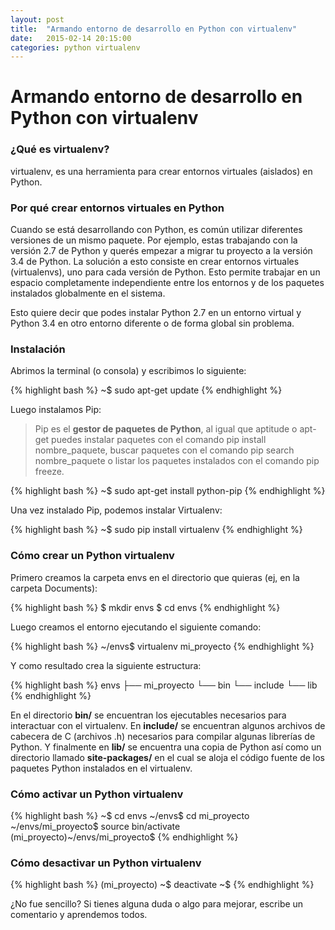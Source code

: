 ```yaml
---
layout: post
title:  "Armando entorno de desarrollo en Python con virtualenv"
date:   2015-02-14 20:15:00
categories: python virtualenv
---
```

# Armando entorno de desarrollo en Python con virtualenv

### ¿Qué es virtualenv?

virtualenv, es una herramienta para crear entornos virtuales (aislados) en Python.

### Por qué crear entornos virtuales en Python

Cuando se está desarrollando con Python, es común utilizar diferentes versiones de un mismo paquete. Por ejemplo, estas trabajando con la versión 2.7 de Python y querés empezar a migrar tu proyecto a la versión 3.4 de Python. La solución a esto consiste en crear entornos virtuales (virtualenvs), uno para cada versión de Python. Esto permite trabajar en un espacio completamente independiente entre los entornos y de los paquetes instalados globalmente en el sistema.

Esto quiere decir que podes instalar Python 2.7 en un entorno virtual y Python 3.4 en otro entorno diferente o de forma global sin problema.

### Instalación

Abrimos la terminal (o consola) y escribimos lo siguiente:

{% highlight bash %}
~$ sudo apt-get update
{% endhighlight %}

Luego instalamos Pip:

> Pip es el **gestor de paquetes de Python**, al igual que aptitude o apt-get puedes instalar paquetes con el comando pip install nombre_paquete, buscar paquetes con el comando pip search nombre_paquete o listar los paquetes instalados con el comando pip freeze.

{% highlight bash %}
~$ sudo apt-get install python-pip
{% endhighlight %}

Una vez instalado Pip, podemos instalar Virtualenv:

{% highlight bash %}
~$ sudo pip install virtualenv
{% endhighlight %}

### Cómo crear un Python virtualenv

Primero creamos la carpeta envs en el directorio que quieras (ej, en la carpeta Documents):

{% highlight bash %}
$ mkdir envs
$ cd envs
{% endhighlight %}

Luego creamos el entorno ejecutando el siguiente comando:

{% highlight bash %}
~/envs$ virtualenv mi_proyecto
{% endhighlight %}

Y como resultado crea la siguiente estructura:

{% highlight bash %}
envs
  ├── mi_proyecto
        └── bin
        └── include
        └── lib
{% endhighlight %}

En el directorio **bin/** se encuentran los ejecutables necesarios para interactuar con el virtualenv. En **include/** se encuentran algunos archivos de cabecera de C (archivos .h) necesarios para compilar algunas librerías de Python. Y finalmente en **lib/** se encuentra una copia de Python así como un directorio llamado **site-packages/** en el cual se aloja el código fuente de los paquetes Python instalados en el virtualenv.

### Cómo activar un Python virtualenv

{% highlight bash %}
~$ cd envs
~/envs$ cd mi_proyecto
~/envs/mi_proyecto$ source bin/activate
(mi_proyecto)~/envs/mi_proyecto$
{% endhighlight %}

### Cómo desactivar un Python virtualenv

{% highlight bash %}
(mi_proyecto) ~$ deactivate
~$
{% endhighlight %}

¿No fue sencillo?
Si tienes alguna duda o algo para mejorar, escribe un comentario y aprendemos todos.